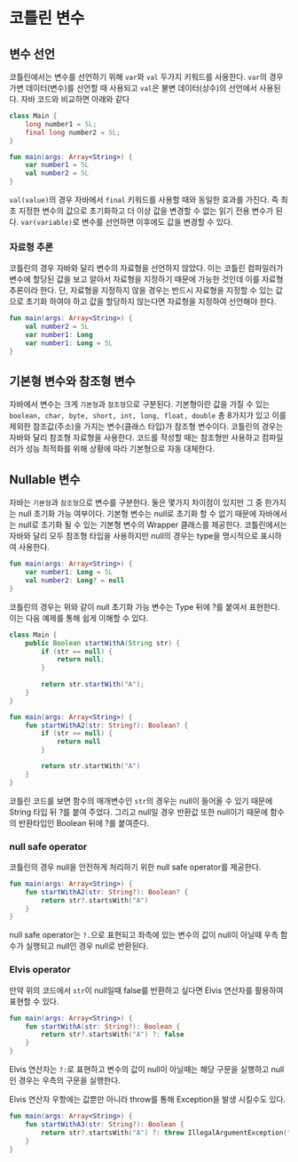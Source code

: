 # 코틀린 변수

## 변수 선언
코틀린에서는 변수를 선언하기 위해 `var`와 `val` 두가지 키워드를 사용한다. `var`의 경우 가변 데이터(변수)를 선언할 때 사용되고 `val`은 불변 데이터(상수)의 선언에서 사용된다. 자바 코드와 비교하면 아래와 같다
```java
class Main {
    long number1 = 5L;
    final long number2 = 5L;
} 
```

```kotlin
fun main(args: Array<String>) {
    var number1 = 5L
    val number2 = 5L
}
```

`val(value)`의 경우 자바에서 `final` 키워드를 사용할 때와 동일한 효과를 가진다. 즉 최초 지정한 변수의 값으로 
초기화하고 더 이상 값을 변경할 수 없는 읽기 전용 변수가 된다. `var(variable)`로 변수를 선언하면 이후에도 값을 변경할 수 있다.


### 자료형 추론
코틀린의 경우 자바와 달리 변수의 자료형을 선언하지 않았다. 이는 코틀린 컴파일러가 변수에 할당된 값을 보고 알아서 자료형을 지정하기 때문에 가능한 것인데 이를 자료형 추론이라 한다.
단, 자료형을 지정하지 않을 경우는 반드시 자료형을 지정할 수 있는 값으로 초기화 하여야 하고 값을 할당하지 않는다면 자료형을 지정하여 선언해야 한다.

```kotlin
fun main(args: Array<String>) {
    val number2 = 5L
    var number1: Long
    var number1: Long = 5L
}
```

## 기본형 변수와 참조형 변수
자바에서 변수는 크게 `기본형`과 `참조형`으로 구분된다. 기본형이란 값을 가질 수 있는 `boolean, char, byte, short, int, long, float, double` 총 8가지가 있고 
이를 제외한 참조값(주소)을 가지는 변수(클래스 타입)가 참조형 변수이다. 코틀린의 경우는 자바와 달리 참조형 자료형을 사용한다. 코드를 작성할 때는 참조형만 사용하고 컴파일러가 성능 최적화를 위해 상황에 따라 기본형으로 자동 대체한다.

## Nullable 변수
자바는 `기본형`과 `참조형`으로 변수를 구분한다. 둘은 몇가지 차이점이 있지만 그 중 한가지는 null 초기화 가능 여부이다.
기본형 변수는 null로 초기화 할 수 없기 때문에 자바에서는 null로 초기화 될 수 있는 기본형 변수의 Wrapper 클래스를 제공한다. 
코틀린에서는 자바와 달리 모두 참조형 타입을 사용하지만 null의 경우는 type을 명시적으로 표시하여 사용한다.

```kotlin
fun main(args: Array<String>) {
    var number1: Long = 5L
    val number2: Long? = null
}
```
코틀린의 경우는 위와 같이 null 초기화 가능 변수는 Type 뒤에 ?를 붙여서 표현한다. 이는 다음 예제를 통해 쉽게 이해할 수 있다.

```java
class Main {
    public Boolean startWithA(String str) {
        if (str == null) {
            return null;
        }
        
        return str.startWith("A");
    }
} 
```

```kotlin
fun main(args: Array<String>) {
    fun startWithA2(str: String?): Boolean? {
        if (str == null) {
            return null
        }

        return str.startWith("A")
    }
}
```
코틀린 코드를 보면 함수의 매개변수인 `str`의 경우는 null이 들어올 수 있기 때문에 String 타입 뒤 ?를 붙여 주었다. 그리고 null일 경우 반환값 또한 null이기 때문에
함수의 반환타입인 Boolean 뒤에 ?를 붙여준다. 

### null safe operator
코틀린의 경우 null을 안전하게 처리하기 위한 null safe operator를 제공한다.

```kotlin
fun main(args: Array<String>) {
    fun startWithA2(str: String?): Boolean? {
        return str?.startsWith("A")
    }
}
```

null safe operator는 `?.`으로 표현되고 좌측에 있는 변수의 값이 null이 아닐때 우측 함수가 실행되고 null인 경우 null로 반환된다.

### Elvis operator
만약 위의 코드에서 `str`이 null일때 false를 반환하고 싶다면 Elvis 연산자를 활용하여 표현할 수 있다.

```kotlin
fun main(args: Array<String>) {
    fun startWithA(str: String?): Boolean {
        return str?.startsWith("A") ?: false
    }
}
```
Elvis 연산자는 `?:`로 표현하고 변수의 값이 null이 아닐때는 해당 구문을 실행하고 null인 경우는 우측의 구문을 실행한다.

Elvis 연산자 우항에는 값뿐만 아니라 throw를 통해 Exception을 발생 시킬수도 있다.

```kotlin
fun main(args: Array<String>) {
    fun startWithA3(str: String?): Boolean {
        return str?.startsWith("A") ?: throw IllegalArgumentException("null 불가")
    }
}
```



